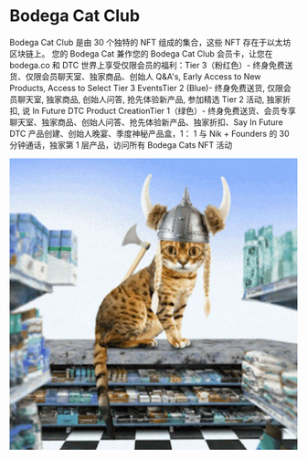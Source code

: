 # Bodega Cat Club

Bodega Cat Club 是由 30 个独特的 NFT 组成的集合，这些 NFT 存在于以太坊区块链上。 您的 Bodega Cat 兼作您的 Bodega Cat Club 会员卡，让您在 bodega.co 和 DTC 世界上享受仅限会员的福利：Tier 3（粉红色）- 终身免费送货、仅限会员聊天室、独家商品、创始人 Q&A's, Early Access to New Products, Access to Select Tier 3 EventsTier 2 (Blue)- 终身免费送货, 仅限会员聊天室, 独家商品, 创始人问答, 抢先体验新产品, 参加精选 Tier 2 活动, 独家折扣, 说 In Future DTC Product CreationTier 1（绿色）- 终身免费送货、会员专享聊天室、独家商品、创始人问答、抢先体验新产品、独家折扣、Say In Future DTC 产品创建、创始人晚宴、季度神秘产品盒，1： 1 与 Nik + Founders 的 30 分钟通话，独家第 1 层产品，访问所有 Bodega Cats NFT 活动

![nft](1662150547061.jpg)
